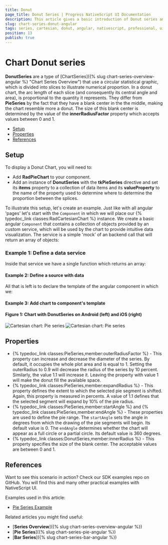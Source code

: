 ```yaml
---
title: Donut
page_title: Donut Series | Progress NativeScript UI Documentation
description: This article gives a basic introduction of Donut series and continues with a sample scenario of how Donut series are used.
slug: chart-series-donut-angular
tags: series, cartesian, donut, angular, nativescript, professional, ui
position: 13
publish: true
---
```


# Chart Donut series

**DonutSeries** are a type of [ChartSeries]({% slug chart-series-overview-angular %} "Chart Series Overview") that use a circular statistical graphic, which is divided into slices to illustrate numerical proportion. In a donut chart, the arc length of each slice (and consequently its central angle and area), is proportional to the quantity it represents. They differ from **PieSeries** by the fact that they have a blank center in the the middle, making the chart resemble more a donut. The size of this blank center is determined by the value of the **innerRadiusFactor** property which accepts values between 0 and 1.

* [Setup](#setup)
* [Properties](#properties)
* [References](#references)

## Setup

To display a Donut Chart, you will need to:

* Add **RadPieChart** to your component.
* Add an instance of **DonutSeries** with the **tkPieSeries** directive and set its **items** property to a collection of data items and its **valueProperty** to the name of the property used to determine where to determine the proportion between the splices.

To illustrate this setup, let's create an example. Just like with all angular 'pages' let's start with the `Component` in which we will place our {% typedoc_link classes:RadCartesianChart %} instance. We create a basic angular `Component` that contains a collection of objects provided by an custom service, which will be used by the chart to provide intuitive data visualization. The service is a simple 'mock' of an backend call that will return an array of objects:

### Example 1: Define a data service

<snippet id='chart-angular-data-service'/>

Inside that service we have a single function which returns an array:

#### Example 2: Define a source with data

<snippet id='chart-angular-categorical-source'/>

<snippet id='chart-angular-country'/>

All that is left is to declare the template of the angular component in which we:

#### Example 3: Add chart to component's template

<snippet id='chart-angular-pie-series-component'/>
<snippet id='chart-angular-pie-series'/>

#### Figure 1: Chart with DonutSeries on Android (left) and iOS (right)

![Cartesian chart: Pie series](../../../../img/ns_ui/pie_series_android.png "Pie series on Android.") ![Cartesian chart: Pie series](../../../../img/ns_ui/pie_series_ios.png "Pie series on iOS.")

## Properties

* {% typedoc_link classes:PieSeries,member:outerRadiusFactor %} - This property can increase and decrease the diameter of the series. By default, it occupies the whole plot area and is equal to 1. Setting the outerRadius to 0.9 will decrease the radius of the series by 10 percent. Similarly, the value 1.1 will increase it. Leaving the property with value 1 will make the donut fill the available space.
* {% typedoc_link classes:PieSeries,member:expandRadius %} - This property defines the extent to which the selected pie segment is shifted. Again, this property is measured in percents. A value of 1.1 defines that the selected segment will expand by 10% of the pie radius.
* {% typedoc_link classes:PieSeries,member:startAngle %} and {% typedoc_link classes:PieSeries,member:endAngle %} - These properties are used to define the pie range. The `startAngle` sets the angle in degrees from which the drawing of the pie segments will begin.
Its default value is 0. The `endAngle` determines whether the chart will appear as a full circle or a partial circle. Its default value is 360 degrees.
* {% typedoc_link classes:DonutSeries,member:innerRadius %} - This property specifies the size of the blank center. The acceptable values are between 0 and 1.

## References

Want to see this scenario in action?
Check our SDK examples repo on GitHub. You will find this and many other practical examples with NativeScript UI.

Examples used in this article:

* [Pie Series Example](https://github.com/NativeScript/nativescript-ui-samples-angular/tree/master/chart/app/examples/series/pie)

Related articles you might find useful:

* [**Series Overview**]({% slug chart-series-overview-angular %})
* [**Pie Series**]({% slug chart-series-pie-angular %})
* [**Bar Series**]({% slug chart-series-bar-angular %})
